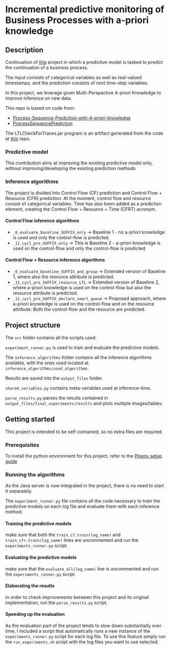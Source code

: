 # Incremental predictive monitoring of Business Processes with a-priori knowledge

## Description
Continuation of [this](https://github.com/kaurjvpld/Incremental-Predictive-Monitoring-of-Business-Processes-with-A-priori-knowledge) project in which a predictive model is tasked to predict the continuation of a business process.

The input consists of categorical variables as well as real-valued timestamps, and the prediction consists of next time-step variables.

In this project, we leverage given Multi-Perspective A-priori Knowledge to improve inference on new data.

This repo is based on code from:

* [Process-Sequence-Prediction-with-A-priori-knowledge](https://github.com/yesanton/Process-Sequence-Prediction-with-A-priori-knowledge)
* [ProcessSequencePrediction](https://github.com/verenich/ProcessSequencePrediction)

The LTLCheckForTraces.jar program is an artifact generated from the code at [this](https://github.com/HitLuca/LTLCheckForTraces) repo.

### Predictive model
This contribution aims at improving the existing predictive model only, without improving/developing the existing prediction methods

### Inference algorithms
The project is divided into Control Flow (CF) prediction and Control Flow + Resource (CFR) prediction. At the moment, control flow and resource consist of categorical variables.
Time has also been added as a prediction element, creating the Control Flow + Resource + Time (CFRT) acronym.

#### Control Flow inference algorithms
* ```_6_evaluate_baseline_SUFFIX_only``` -> Baseline 1 - no a-priori knowledge is used and only the control-flow is predicted.
* ```_11_cycl_pro_SUFFIX_only``` -> This is Baseline 2 - a-priori knowledge is used on the control-flow and only the control-flow is predicted.

#### Control Flow + Resource inference algorithms
* ```_6_evaluate_baseline_SUFFIX_and_group``` -> Extended version of Baseline 1, where also the resource attribute is predicted.
* ```_11_cycl_pro_SUFFIX_resource_LTL``` -> Extended version of Baseline 2, where a-priori knowledge is used on the control-flow but also the resource attribute is predicted.
* ```_11_cycl_pro_SUFFIX_declare_smart_queue``` -> Proposed approach, where a-priori knowledge is used on the control-flow and on the resource attribute. Both the control-flow and the resource are predicted.

## Project structure

The ```src``` folder contains all the scripts used.

```experiment_runner.py``` is used to train and evaluate the predictive models.

The ```inference_algorithms``` folder contains all the inference algorithms available, with the ones used located at ```inference_algorithms/used_algorithms```.

Results are saved into the ```output_files``` folder.

```shared_variables.py``` contains meta-variables used at inference-time.

```parse_results.py``` parses the results contained in ```output_files/final_experiments/results``` and plots multiple images/tables.

## Getting started
This project is intended to be self-contained, so no extra files are required.

### Prerequisites
To install the python environment for this project, refer to the [Pipenv setup guide](https://pipenv.readthedocs.io/en/latest/basics/)

### Running the algorithms
As the Java server is now integrated in the project, there is no need to start it separately.

The ```experiment_runner.py``` file contains all the code necessary to train the predictive models on each log file and evaluate them with each inference method.

#### Training the predictive models
make sure that both the ```train_cf.train(log_name)``` and ```train_cfr.train(log_name)``` lines are uncommented and run the ```experiments_runner.py``` script.

#### Evaluating the predictive models
make sure that the ```evaluate_all(log_name)``` line is uncommented and run the ```experiments_runner.py``` script.

#### Elaborating the results
In order to check improvements between this project and its original implementation, run the  ```parse_results.py``` script.

#### Speeding up the evaluation
As the evaluation part of the project tends to slow down substantially over time, I included a script that automatically runs a new instance of the ```experiments_runner.py``` script for each log file. To use this feature simply run the ```run_experiments.sh``` script with the log files you want to use selected.